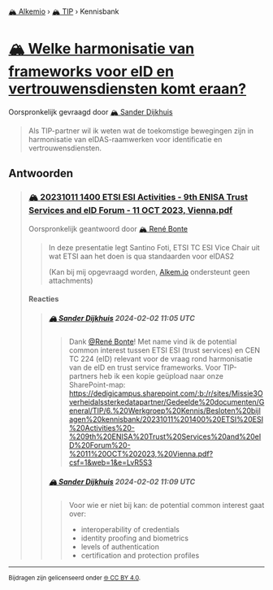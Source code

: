 [🏔️ Alkemio](https://welcome.alkem.io/) › [🏔️ TIP](https://alkem.io/tip/dashboard) › Kennisbank
# [🏔️ Welke harmonisatie van frameworks voor eID en vertrouwensdiensten komt eraan?](https://alkem.io/tip/collaboration/welkeharmonisatiev-4038)
Oorspronkelijk gevraagd door [🏔️ Sander Dijkhuis](https://alkem.io/user/sander-dijkhuis-3912)
>Als TIP-partner wil ik weten wat de toekomstige bewegingen zijn in harmonisatie van eIDAS-raamwerken voor identificatie en vertrouwensdiensten.
## Antwoorden
>### [🏔️ 20231011 1400 ETSI ESI Activities - 9th ENISA Trust Services and eID Forum - 11 OCT 2023, Vienna.pdf](https://alkem.io/tip/collaboration/welkeharmonisatiev-4038/posts/202310111400etsie-1922)
>Oorspronkelijk geantwoord door [🏔️ René Bonte](https://alkem.io/tip/collaboration/welkeharmonisatiev-4038/posts/202310111400etsie-1922)
>>In deze presentatie legt Santino Foti, ETSI TC ESI Vice Chair uit wat ETSI aan het doen is qua standaarden voor eIDAS2
>>
>>(Kan bij mij opgevraagd worden, [Alkem.io](http://Alkem.io) ondersteunt geen attachments)
>#### Reacties
>>##### [🏔️ Sander Dijkhuis](https://alkem.io/user/sander-dijkhuis-3912) 2024-02-02 11:05 UTC
>>>Dank [@René Bonte](https://alkem.io/user/rene-bonte-9498)! Met name vind ik de potential common interest tussen ETSI ESI (trust services) en CEN TC 224 (eID) relevant voor de vraag rond harmonisatie van de eID en trust service frameworks. Voor TIP-partners heb ik een kopie geüpload naar onze SharePoint-map: https://dedigicampus.sharepoint.com/:b:/r/sites/Missie3Overheidalssterkedatapartner/Gedeelde%20documenten/General/TIP/6.%20Werkgroep%20Kennis/Besloten%20bijlagen%20kennisbank/20231011%201400%20ETSI%20ESI%20Activities%20-%209th%20ENISA%20Trust%20Services%20and%20eID%20Forum%20-%2011%20OCT%202023,%20Vienna.pdf?csf=1&web=1&e=LvR5S3
>>##### [🏔️ Sander Dijkhuis](https://alkem.io/user/sander-dijkhuis-3912) 2024-02-02 11:09 UTC
>>>Voor wie er niet bij kan: de potential common interest gaat over:
>>>- interoperability of credentials
>>>- identity proofing and biometrics
>>>- levels of authentication
>>>- certification and protection profiles
* * *
<small>Bijdragen zijn gelicenseerd onder [🌐 CC BY 4.0](https://creativecommons.org/licenses/by/4.0/deed.nl).</small>
